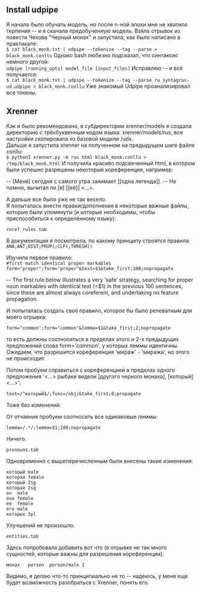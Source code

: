 ## Install udpipe  

Я начала было обучать модель, но после n-ной эпохи мне не хватило терпения -- и я скачала предобученную модель. Взяла отрывок из повести Чехова "Черный монах" и запустила, как было написано в практикале:  
`$ cat black_monk.txt | udpipe --tokenize --tag --parse > black_monk.conllu`
Однако bash любезно подсказал, что синтаксис немного другой:  
`udpipe [running_opts] model_file [input_files]`
Исправляю -- и всё получается:  
`$ cat black_monk.txt | udpipe --tokenize --tag --parse ru_syntagrus-ud.udpipe > black_monk.conllu`
Уже знакомый Udpipe проанализировал все токены.  

## Xrenner

Как и было рекомендовано, в субдиректории xrenner/models я создала директорию с трёхбуквенным кодом языка: xrenner/models/rus, все настройки скопировала из базовой модели /udx.  
Дальше я запустила xrenner на полученном на предыдущем шаге файле conllu:  
`$ python3 xrenner.py -m rus html black_monk.conllu > /tmp/black_monk.html`
И получила красиво подсвеченный html, в котором были успешно разрешены некоторые кореференции, например:   

-- [Меня]  сегодня с самого утра  занимает [[одна легенда]]. -- Не помню, вычитал ли [я] [[её]] <...>.  
  
А дальше все было уже не так весело.  
Я попыталась внести правки/дополнения в некоторые важные файлы, которые были упомянуты (и которые необходимы, чтобы приспособиться к определённому языку):  

`coref_rules.tab`

В документации я посмотрела, по какому принципу строятся правила:  
`ANA;ANT;DIST;PROP(;CLF(;THRESH))`

Изучила первое правило:  
`#first match identical proper markables
form="proper";form="proper"&text=$1&take_first;100;nopropagate`

-- The first rule below illustrates a very ‘safe’ strategy, searching for proper noun markables with identical text (=$1) in the previous 100 sentences, since these are almost always coreferent, and undertaking no feature propagation.    

И попыталась создать своё правило, которое бы было релеватным для моего отрывка:  

`form="common";form="common"&lemma=$1&take_first;2;nopropagate`

то есть должны соотноситься в пределах этого и 2-х предыдущих предложений слова form='common', у которых леммы идентичны. Ожидаем, что разрешится кореференция 'мираж' - 'миража', но этого не происходит.       

Потом пробуем справиться с кореференцией в пределах одного предложения '<...> рыбаки  видели [другого черного монаха], [который] <...>':         

`text=/^который$/;func=/obj/&take_first;0;propagate`

Тоже без изменений.           

От отчаяния пробуем соотносить все одинаковые леммы:    

`lemma=/.*/;lemma=$1;100;nopropagate`

Ничего.    

`pronouns.tab`

Одновременно с вышеперечисленным были внесены такие изменения:   

    который	male
    которая	female
    который	2sg
    которая	2sg
    он	male
    онa	female
    ее	female
    его	male
    которых	3pl

Улучшений не произошло.   

`entities.tab`

Здесь попробовала добавить вот что (в отрывке не так много сущностей, которые важны для разрешения кореференции):     

    монах	person	person/male	1

Видимо, я делаю что-то принципиально не то -- надеюсь, у меня еще будет возможность разобраться с Xrenner, понять его.   




